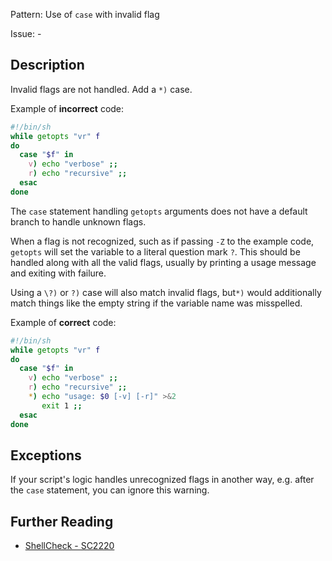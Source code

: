 Pattern: Use of `case` with invalid flag

Issue: -

## Description

Invalid flags are not handled. Add a `*)` case.

Example of **incorrect** code:

```sh
#!/bin/sh
while getopts "vr" f
do
  case "$f" in
    v) echo "verbose" ;;
    r) echo "recursive" ;;
  esac
done
```

The `case` statement handling `getopts` arguments does not have a default branch to handle unknown flags.

When a flag is not recognized, such as if passing `-Z` to the example code, `getopts` will set the variable to a literal question mark `?`. This should be handled along with all the valid flags, usually by printing a usage message and exiting with failure.

Using a `\?)` or `?)` case will also match invalid flags, but`*)` would additionally match things like the empty string if the variable name was misspelled.

Example of **correct** code:

```sh
#!/bin/sh
while getopts "vr" f
do
  case "$f" in
    v) echo "verbose" ;;
    r) echo "recursive" ;;
    *) echo "usage: $0 [-v] [-r]" >&2
       exit 1 ;;
  esac
done
```

## Exceptions

If your script's logic handles unrecognized flags in another way, e.g. after the `case` statement, you can ignore this warning.

## Further Reading

* [ShellCheck - SC2220](https://github.com/koalaman/shellcheck/wiki/SC2220)
